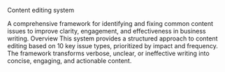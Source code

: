 Content editing system

A comprehensive framework for identifying and fixing common content issues to improve clarity, engagement, and effectiveness in business writing.
Overview
This system provides a structured approach to content editing based on 10 key issue types, prioritized by impact and frequency. The framework transforms verbose, unclear, or ineffective writing into concise, engaging, and actionable content.
